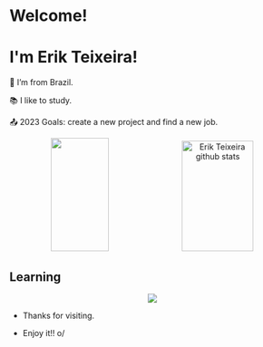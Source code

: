 # Welcome!

 

# I'm Erik Teixeira!

 

:house_with_garden: I’m from Brazil.

:books: I like to study.

:outbox_tray: 2023 Goals: create a new project and find a new job.

 
<div align="center">  
  <img width="45%" height="200px" src="https://github-readme-stats-sigma-five.vercel.app/api/top-langs/?username=ErikTeixeira&layout=compact&hide_border=false&title_color=76c7fc&text_color=c9d1d9&bg_color=0d1117" />
  <img width="50%" height="195px" src="https://github-readme-stats-sigma-five.vercel.app/api?username=ErikTeixeira&show_icons=true&count_private=true&hide_border=false&title_color=76c7fc&icon_color=76c7fc&text_color=c9d1d9&bg_color=0d1117" alt="Erik Teixeira github stats" /> 
</div>


## Learning
<p align="center">
  <a href="https://skillicons.dev">
    <img src="https://skillicons.dev/icons?i=html,css,git,java,py,js" />
  </a>
</p>



- Thanks for visiting.

- Enjoy it!! o/
